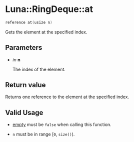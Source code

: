 # Luna::RingDeque::at

```c++
reference at(usize n)
```

Gets the element at the specified index. 



## Parameters
* *in* **n**

    The index of the element. 

## Return value
Returns one reference to the element at the specified index. 

## Valid Usage
* [empty](class_luna_1_1_ring_deque_1a644718bb2fb240de962dc3c9a1fdf0dc.md) must be `false` when calling this function.

* `n` must be in range [`0`, `size()`). 

